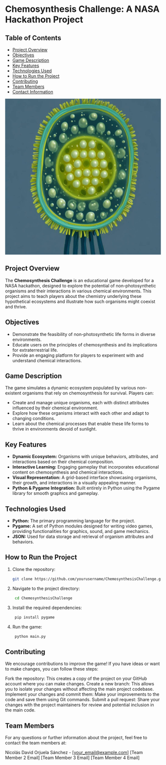 # Chemosynthesis Challenge: A NASA Hackathon Project

## Table of Contents
- [Project Overview](#project-overview)
- [Objectives](#objectives)
- [Game Description](#game-description)
- [Key Features](#key-features)
- [Technologies Used](#technologies-used)
- [How to Run the Project](#how-to-run-the-project)
- [Contributing](#contributing)
- [Team Members](#team-members)
- [Contact Information](#contact-information)

![Image  Chemosynthesis Challenge](img/Azufre.jpg)

## Project Overview
The **Chemosynthesis Challenge** is an educational game developed for a NASA hackathon, designed to explore the potential of non-photosynthetic organisms and their interactions in various chemical environments. This project aims to teach players about the chemistry underlying these hypothetical ecosystems and illustrate how such organisms might coexist and thrive.

## Objectives
- Demonstrate the feasibility of non-photosynthetic life forms in diverse environments.
- Educate users on the principles of chemosynthesis and its implications for extraterrestrial life.
- Provide an engaging platform for players to experiment with and understand chemical interactions.

## Game Description
The game simulates a dynamic ecosystem populated by various non-existent organisms that rely on chemosynthesis for survival. Players can:
- Create and manage unique organisms, each with distinct attributes influenced by their chemical environment.
- Explore how these organisms interact with each other and adapt to changing conditions.
- Learn about the chemical processes that enable these life forms to thrive in environments devoid of sunlight.

## Key Features
- **Dynamic Ecosystem:** Organisms with unique behaviors, attributes, and interactions based on their chemical composition.
- **Interactive Learning:** Engaging gameplay that incorporates educational content on chemosynthesis and chemical interactions.
- **Visual Representation:** A grid-based interface showcasing organisms, their growth, and interactions in a visually appealing manner.
- **Python & Pygame Integration:** Built entirely in Python using the Pygame library for smooth graphics and gameplay.

## Technologies Used
- **Python:** The primary programming language for the project.
- **Pygame:** A set of Python modules designed for writing video games, providing functionalities for graphics, sound, and game mechanics.
- **JSON:** Used for data storage and retrieval of organism attributes and behaviors.

## How to Run the Project
1. Clone the repository:
   ```bash
   git clone https://github.com/yourusername/ChemosynthesisChallenge.git

2. Navigate to the project directory:
   ```bash
    cd ChemosynthesisChallenge

3. Install the required dependencies:
   ```bash
    pip install pygame

4. Run the game:
   ```bash
    python main.py

## Contributing

We encourage contributions to improve the game! If you have ideas or want to make changes, you can follow these steps:

Fork the repository: This creates a copy of the project on your GitHub account where you can make changes.
Create a new branch: This allows you to isolate your changes without affecting the main project codebase.
Implement your changes and commit them: Make your improvements to the code and save them using Git commands.
Submit a pull request: Share your changes with the project maintainers for review and potential inclusion in the main code.

## Team Members

For any questions or further information about the project, feel free to contact the team members at:

Nicolás David Orjuela Sánchez - [your_email@example.com]
[Team Member 2 Email]
[Team Member 3 Email]
[Team Member 4 Email]

